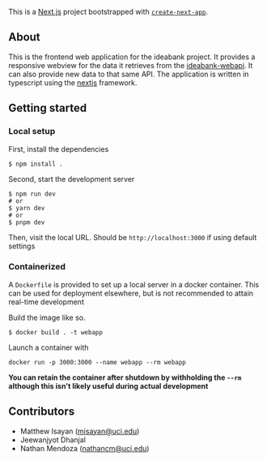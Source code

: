 This is a [Next.js](https://nextjs.org/) project bootstrapped with [`create-next-app`](https://github.com/vercel/next.js/tree/canary/packages/create-next-app).

## About

This is the frontend web application for the ideabank project. It provides a responsive webview for the data it retrieves from the [ideabank-webapi](https://github.com/idea-bank/ideabank-webapi). It can also provide new data to that same API. The application is written in typescript using the [nextjs](https://nextjs.org) framework.

## Getting started

### Local setup

First, install the dependencies

```shell
$ npm install .
```

Second, start the development server

```shell
$ npm run dev
# or
$ yarn dev
# or
$ pnpm dev
```

Then, visit the local URL. Should be `http://localhost:3000` if using default settings

### Containerized

A `Dockerfile` is provided to set up a local server in a docker container. This can be used for deployment elsewhere, but is not recommended to attain real-time development

Build the image like so.

```shell
$ docker build . -t webapp
```

Launch a container with

```shell
docker run -p 3000:3000 --name webapp --rm webapp
```

**You can retain the container after shutdown by withholding the `--rm` although this isn't likely useful during actual development**

## Contributors

- Matthew Isayan (misayan@uci.edu)
- Jeewanjyot Dhanjal
- Nathan Mendoza (nathancm@uci.edu)
